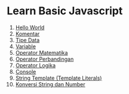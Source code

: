 # Learn Basic Javascript

<ol>
  <li><a href="./hello-world/">Hello World</a></li>
  <li><a href="./komentar/">Komentar</a></li>
  <li><a href="./tipe-data/">Tipe Data</a></li>
  <li><a href="./variable/">Variable</a></li>
  <li><a href="./operator-math">Operator Matematika</a></li>
  <li><a href="./operator-perbandingan/">Operator Perbandingan</a></li>
  <li><a href="./operator-logika/">Operator Logika</a></li>
  <li><a href="./console/">Console</a></li>
  <li><a href="./string-template/">String Template (Template Literals)</a></li>
  <li><a href="./konversi-string-number/">Konversi String dan Number</a></li>
</ol>
